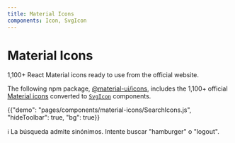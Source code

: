 ```yaml
---
title: Material Icons
components: Icon, SvgIcon
---
```


# Material Icons

<p class="description">1,100+ React Material icons ready to use from the official website.</p>

The following npm package, [@material-ui/icons](https://www.npmjs.com/package/@material-ui/icons), includes the 1,100+ official [Material icons](https://material.io/tools/icons/?style=baseline) converted to [`SvgIcon`](/api/svg-icon/) components.

{{"demo": "pages/components/material-icons/SearchIcons.js", "hideToolbar": true, "bg": true}}

ℹ️ La búsqueda admite sinónimos. Intente buscar "hamburger" o "logout".
